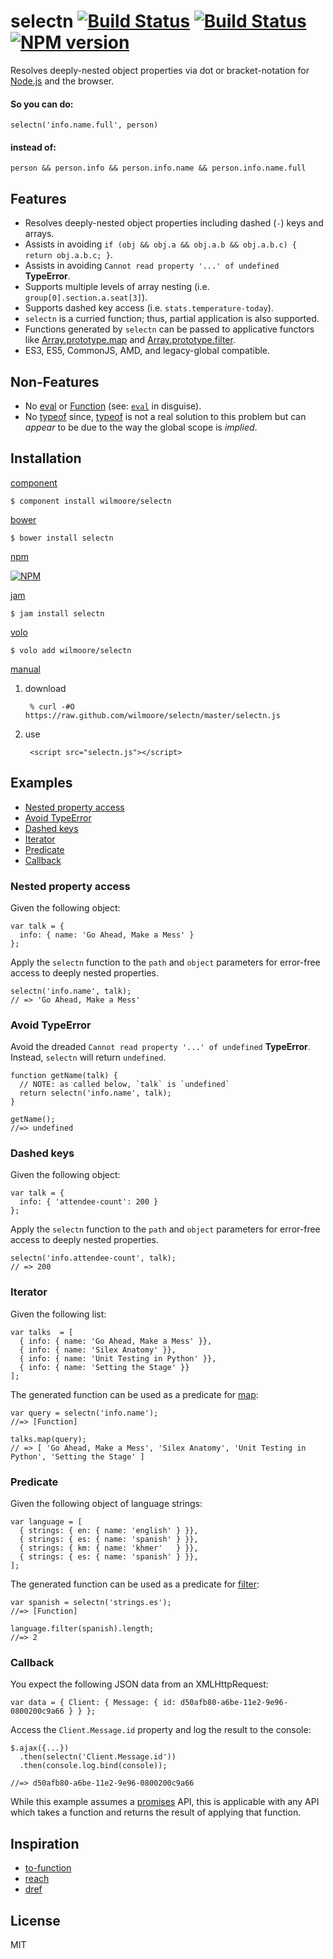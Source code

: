 # selectn [![Build Status](https://travis-ci.org/wilmoore/selectn.png?branch=master)](https://travis-ci.org/wilmoore/selectn) [![Build Status](https://david-dm.org/wilmoore/selectn.png)](https://david-dm.org/wilmoore/selectn) [![NPM version](https://badge.fury.io/js/selectn.png)](http://badge.fury.io/js/selectn)

  Resolves deeply-nested object properties via dot or bracket-notation for [Node.js][] and the browser.

#### So you can do:

    selectn('info.name.full', person)

#### instead of:

    person && person.info && person.info.name && person.info.name.full

## Features

  - Resolves deeply-nested object properties including dashed (`-`) keys and arrays.
  - Assists in avoiding `if (obj && obj.a && obj.a.b && obj.a.b.c) { return obj.a.b.c; }`.
  - Assists in avoiding `Cannot read property '...' of undefined` **TypeError**.
  - Supports multiple levels of array nesting (i.e. `group[0].section.a.seat[3]`).
  - Supports dashed key access (i.e. `stats.temperature-today`).
  - `selectn` is a curried function; thus, partial application is also supported.
  - Functions generated by `selectn` can be passed to applicative functors like [Array.prototype.map][map] and [Array.prototype.filter][filter].
  - ES3, ES5, CommonJS, AMD, and legacy-global compatible.

## Non-Features

  - No [eval][] or [Function][] (see: [`eval`][note] in disguise).
  - No [typeof][] since, [typeof][] is not a real solution to this problem but can _appear_ to be due to the way the global scope is _implied_.

## Installation

[component](http://component.io/wilmoore/selectn)

    $ component install wilmoore/selectn

[bower](http://sindresorhus.com/bower-components/)

    $ bower install selectn

[npm](https://npmjs.org/package/selectn)

[![NPM](https://nodei.co/npm/selectn.png?downloads=true)](https://nodei.co/npm/selectn/)

[jam](http://jamjs.org/packages/#/details/selectn)

    $ jam install selectn

[volo](http://volojs.org)

    $ volo add wilmoore/selectn

[manual][]

1. download

        % curl -#O https://raw.github.com/wilmoore/selectn/master/selectn.js

2. use

        <script src="selectn.js"></script>

## Examples

- [Nested property access](#nested-property-access)
- [Avoid TypeError](#avoid-typeerror)
- [Dashed keys](#dashed-keys)
- [Iterator](#iterator)
- [Predicate](#predicate)
- [Callback](#callback)

### Nested property access

Given the following object:

    var talk = {
      info: { name: 'Go Ahead, Make a Mess' }
    };

Apply the `selectn` function to the `path` and `object` parameters for error-free access to deeply nested properties.

    selectn('info.name', talk);
    // => 'Go Ahead, Make a Mess'

### Avoid TypeError

Avoid the dreaded `Cannot read property '...' of undefined` **TypeError**. Instead, `selectn` will return `undefined`.

    function getName(talk) {
      // NOTE: as called below, `talk` is `undefined`
      return selectn('info.name', talk);
    }

    getName();
    //=> undefined

### Dashed keys

Given the following object:

    var talk = {
      info: { 'attendee-count': 200 }
    };

Apply the `selectn` function to the `path` and `object` parameters for error-free access to deeply nested properties.

    selectn('info.attendee-count', talk);
    // => 200

### Iterator

Given the following list:

    var talks  = [
      { info: { name: 'Go Ahead, Make a Mess' }},
      { info: { name: 'Silex Anatomy' }},
      { info: { name: 'Unit Testing in Python' }},
      { info: { name: 'Setting the Stage' }}
    ];

The generated function can be used as a predicate for [map][]:

    var query = selectn('info.name');
    //=> [Function]

    talks.map(query);
    // => [ 'Go Ahead, Make a Mess', 'Silex Anatomy', 'Unit Testing in Python', 'Setting the Stage' ]

### Predicate

Given the following object of language strings:

    var language = [
      { strings: { en: { name: 'english' } }},
      { strings: { es: { name: 'spanish' } }},
      { strings: { km: { name: 'khmer'   } }},
      { strings: { es: { name: 'spanish' } }},
    ];

The generated function can be used as a predicate for [filter][]:

    var spanish = selectn('strings.es');
    //=> [Function]

    language.filter(spanish).length;
    //=> 2

### Callback

You expect the following JSON data from an XMLHttpRequest:

    var data = { Client: { Message: { id: d50afb80-a6be-11e2-9e96-0800200c9a66 } } };

Access the `Client.Message.id` property and log the result to the console:

    $.ajax({...})
      .then(selectn('Client.Message.id'))
      .then(console.log.bind(console));

    //=> d50afb80-a6be-11e2-9e96-0800200c9a66

While this example assumes a [promises][] API, this is applicable with any API which takes a function and returns the result of applying that function.

## Inspiration

- [to-function][]
- [reach][]
- [dref][]

## License

  MIT

[to-function]: https://github.com/component/to-function
[reach]:       https://github.com/spumko/hoek#reachobj-chain
[dref]:        https://github.com/crcn/dref.js
[Function]:    https://developer.mozilla.org/en-US/docs/JavaScript/Reference/Global_Objects/Function
[eval]:        https://developer.mozilla.org/en-US/docs/JavaScript/Reference/Global_Objects/eval
[note]:        https://developer.mozilla.org/en-US/docs/JavaScript/Reference/Operators/Member_Operators#Note_on_eval
[typeof]:      https://developer.mozilla.org/en-US/docs/JavaScript/Reference/Operators/typeof
[promises]:    http://promises-aplus.github.io/promises-spec/
[map]:         https://developer.mozilla.org/en-US/docs/Web/JavaScript/Reference/Global_Objects/Array/map
[filter]:      https://developer.mozilla.org/en-US/docs/Web/JavaScript/Reference/Global_Objects/Array/filter
[manual]:      http://yuiblog.com/blog/2006/06/01/global-domination/
[Node.js]:     http://nodejs.org

